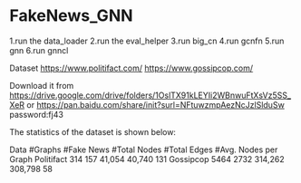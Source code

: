 # FakeNews_GNN

1.run the data_loader
2.run the eval_helper
3.run big_cn
4.run gcnfn
5.run gnn
6.run gnncl

Dataset
https://www.politifact.com/
https://www.gossipcop.com/

Download it from
https://drive.google.com/drive/folders/1OslTX91kLEYIi2WBnwuFtXsVz5SS_XeR
or
https://pan.baidu.com/share/init?surl=NFtuwzmpAezNcJzlSlduSw 
password:fj43

The statistics of the dataset is shown below:

Data	#Graphs	#Fake News	#Total Nodes	#Total Edges	#Avg. Nodes per Graph
Politifact	314	157	41,054	40,740	131
Gossipcop	5464	2732	314,262	308,798	58
